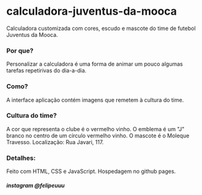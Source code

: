 # calculadora-juventus-da-mooca
Calculadora customizada com cores, escudo e mascote do time de futebol Juventus da Mooca.

### Por que?
Personalizar a calculadora é uma forma de animar um pouco algumas tarefas repetirivas do dia-a-dia.

### Como?
A interface aplicação contém imagens que remetem à cultura do time.

### Cultura do time?
A cor que representa o clube é o vermelho vinho. O emblema é um "J" branco no centro de um círculo vermelho vinho. O mascote é o Moleque Travesso. Localização: Rua Javari, 117.

### Detalhes:
Feito com HTML, CSS e JavaScript. Hospedagem no github pages.

##### instagram @felipeuuu